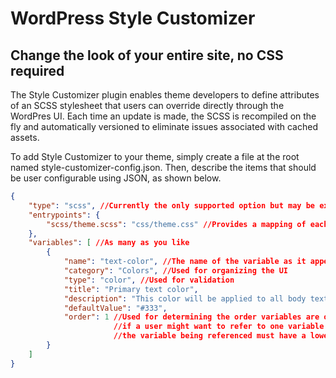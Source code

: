 # WordPress Style Customizer
## Change the look of your entire site, no CSS required

The Style Customizer plugin enables theme developers to define attributes of an SCSS stylesheet that users can override
directly through the WordPres UI. Each time an update is made, the SCSS is recompiled on the fly and automatically versioned
to eliminate issues associated with cached assets.

To add Style Customizer to your theme, simply create a file at the root named style-customizer-config.json. Then, describe
the items that should be user configurable using JSON, as shown below.

```json
{
    "type": "scss", //Currently the only supported option but may be extended to others
    "entrypoints": {
        "scss/theme.scss": "css/theme.css" //Provides a mapping of each input files to its output.
    },
    "variables": [ //As many as you like
        {
            "name": "text-color", //The name of the variable as it appears in SCSS
            "category": "Colors", //Used for organizing the UI
            "type": "color", //Used for validation
            "title": "Primary text color",
            "description": "This color will be applied to all body text, exclusive of headers, links, etc.",
            "defaultValue": "#333",
            "order": 1 //Used for determining the order variables are output in the SCSS. This is primarily important
                       //if a user might want to refer to one variable in setting another. If that is the case,
                       //the variable being referenced must have a lower order.
        }
    ]
}
```
